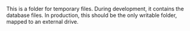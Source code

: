This is a folder for temporary files.
During development, it contains the database files.
In production, this should be the only writable folder, mapped to an external drive.
